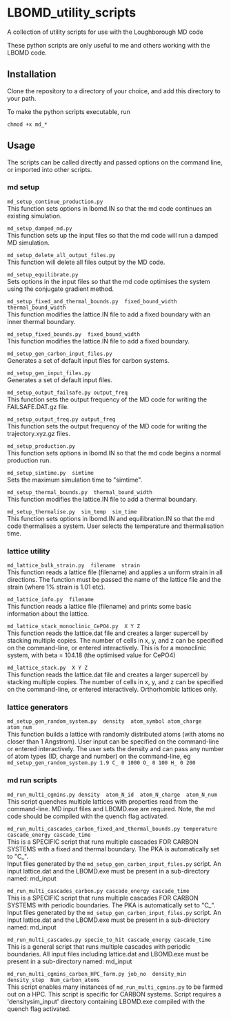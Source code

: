 # LBOMD_utility_scripts
A collection of utility scripts for use with the Loughborough MD code

These python scripts are only useful to me and others working with the LBOMD code.


## Installation

Clone the repository to a directory of your choice, and add this directory to your path.

To make the python scripts executable, run

`chmod +x md_*`


## Usage

The scripts can be called directly and passed options on the command line, or imported into other scripts.

### md setup

`md_setup_continue_production.py`  
This function sets options in lbomd.IN so that the md code continues an existing simulation.

`md_setup_damped_md.py`  
This function sets up the input files so that the md code will run a damped MD simulation.

`md_setup_delete_all_output_files.py`  
This function will delete all files output by the MD code.

`md_setup_equilibrate.py`  
Sets options in the input files so that the md code optimises the system using the conjugate gradient method.

`md_setup_fixed_and_thermal_bounds.py  fixed_bound_width  thermal_bound_width`  
This function modifies the lattice.IN file to add a fixed boundary with an inner thermal boundary.

`md_setup_fixed_bounds.py  fixed_bound_width`  
This function modifies the lattice.IN file to add a fixed boundary.

`md_setup_gen_carbon_input_files.py`   
Generates a set of default input files for carbon systems.

`md_setup_gen_input_files.py`   
Generates a set of default input files.

`md_setup_output_failsafe.py output_freq `  
This function sets the output frequency of the MD code for writing the FAILSAFE.DAT.gz file.

`md_setup_output_freq.py output_freq `  
This function sets the output frequency of the MD code for writing the trajectory.xyz.gz files.

`md_setup_production.py`  
This function sets options in lbomd.IN so that the md code begins a normal production run.

`md_setup_simtime.py  simtime`  
Sets the maximum simulation time to "simtime".

`md_setup_thermal_bounds.py  thermal_bound_width`  
This function modifies the lattice.IN file to add a thermal boundary.

`md_setup_thermalise.py  sim_temp  sim_time`   
This function sets options in lbomd.IN and equilibration.IN so that the md code thermalises a system.  User selects the temperature and thermalisation time.

### lattice utility

`md_lattice_bulk_strain.py  filename  strain`  
This function reads a lattice file (filename) and applies a uniform strain in all directions.  The function must be passed the name of the lattice file and the strain (where 1% strain is 1.01 etc).

`md_lattice_info.py  filename`  
This function reads a lattice file (filename) and prints some basic information about the lattice.

`md_lattice_stack_monoclinic_CePO4.py  X Y Z`  
This function reads the lattice.dat file and creates a larger supercell by stacking multiple copies.  The number of cells in x, y, and z can be specified on the command-line, or entered interactively.  This is for a monoclinic system, with beta = 104.18 (the optimised value for CePO4)

`md_lattice_stack.py  X Y Z`  
This function reads the lattice.dat file and creates a larger supercell by stacking multiple copies.  The number of cells in x, y, and z can be specified on the command-line, or entered interactively.  Orthorhombic lattices only.


### lattice generators

`md_setup_gen_random_system.py  density  atom_symbol atom_charge atom_num`  
This function builds a lattice with randomly distributed atoms (with atoms no closer than 1 Angstrom).  User input can be specified on the command-line or entered interactively.  The user sets the density and can pass any number of atom types (ID, charge and number) on the command-line, eg `md_setup_gen_random_system.py 1.9 C_ 0 1000 O_ 0 100 H_ 0 200`  


### md run scripts

`md_run_multi_cgmins.py density  atom_N_id  atom_N_charge  atom_N_num`   
This script quenches multiple lattices with properties read from the command-line.  MD input files and LBOMD.exe are required.
Note, the md code should be compiled with the quench flag activated.

`md_run_multi_cascades_carbon_fixed_and_thermal_bounds.py temperature cascade_energy cascade_time`   
This is a SPECIFIC script that runs multiple cascades FOR CARBON SYSTEMS with a fixed and thermal boundary.  The PKA is automatically set to "C_".  
Input files generated by the `md_setup_gen_carbon_input_files.py` script.  An input lattice.dat and the LBOMD.exe must be present in a sub-directory named: md_input

`md_run_multi_cascades_carbon.py cascade_energy cascade_time`   
This is a SPECIFIC script that runs multiple cascades FOR CARBON SYSTEMS with periodic boundaries.  The PKA is automatically set to "C_".  
Input files generated by the `md_setup_gen_carbon_input_files.py` script.  An input lattice.dat and the LBOMD.exe must be present in a sub-directory named: md_input

`md_run_multi_cascades.py specie_to_hit cascade_energy cascade_time`   
This is a general script that runs multiple cascades with periodic boundaries.  All input files including lattice.dat and LBOMD.exe must be present in a sub-directory named: md_input

`md_run_multi_cgmins_carbon_HPC_farm.py job_no  density_min  density_step  Num_carbon_atoms`   
This script enables many instances of `md_run_multi_cgmins.py` to be farmed out on a HPC.  This script is specific for CARBON systems.  Script requires a 'densitysim_input' directory containing LBOMD.exe compiled with the quench flag activated.


